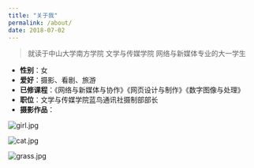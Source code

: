 ```yaml
---
title: "关于我"
permalink: /about/
date: 2018-07-02
---
```


> 就读于中山大学南方学院 文学与传媒学院 网络与新媒体专业的大一学生

- **性别**：女
- **爱好**：摄影、看剧、旅游
- **已修课程**：《网络与新媒体与协作》《网页设计与制作》《数字图像与处理》
- **职位**：文学与传媒学院蓝鸟通讯社摄制部部长
- **摄影作品**：

![girl.jpg](https://upload-images.jianshu.io/upload_images/9400767-6b967f9cd51798cf.jpg?imageMogr2/auto-orient/strip%7CimageView2/2/w/1240)

![cat.jpg](https://upload-images.jianshu.io/upload_images/9400767-b4957b68333313ea.jpg?imageMogr2/auto-orient/strip%7CimageView2/2/w/1240)

![grass.jpg](https://upload-images.jianshu.io/upload_images/9400767-b9f70cb75b6cb031.jpg?imageMogr2/auto-orient/strip%7CimageView2/2/w/1240)

